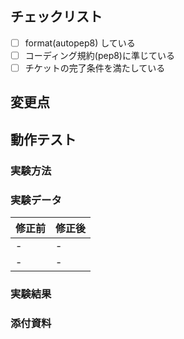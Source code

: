 ## チェックリスト

- [ ] format(autopep8) している
- [ ] コーディング規約(pep8)に準じている
- [ ] チケットの完了条件を満たしている

## 変更点

## 動作テスト

### 実験方法

### 実験データ

|  修正前  |  修正後  |
| ---- | ---- |
|  -  |  -  |
|  -  |  -  |

### 実験結果

### 添付資料
